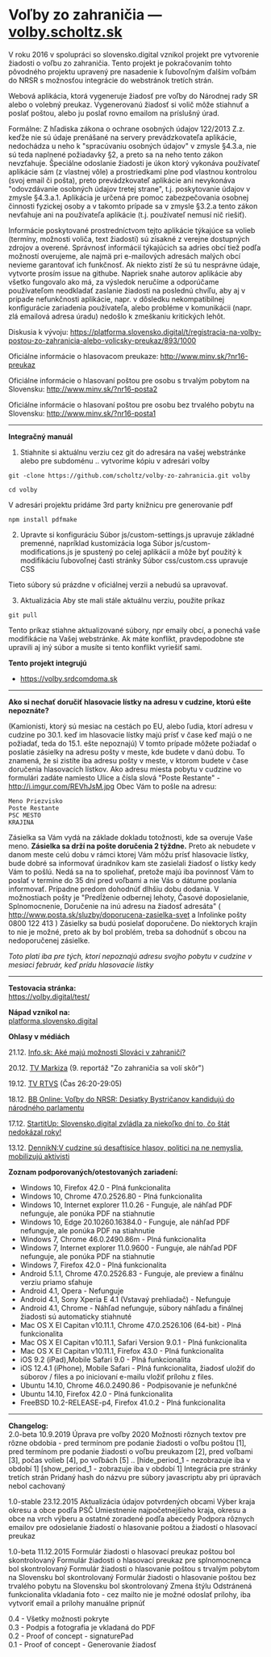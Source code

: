 Voľby zo zahraničia — [volby.scholtz.sk](https://volby.scholtz.sk/)
============================

V roku 2016 v spolupráci so slovensko.digital vznikol projekt pre vytvorenie žiadosti o voľbu zo zahraničia. Tento projekt je pokračovaním tohto pôvodného projektu upravený pre nasadenie k ľubovoľným ďalším voľbám do NRSR s možnosťou integrácie do webstránok tretích strán.

Webová aplikácia, ktorá vygeneruje žiadosť pre voľby do Národnej rady SR
alebo o volebný preukaz. Vygenerovanú žiadosť si volič môže stiahnuť a poslať poštou,
alebo ju poslať rovno emailom na príslušný úrad.


Formálne: Z hľadiska zákona o ochrane osobných údajov 122/2013 Z.z. keďže nie sú údaje prenášané na servery prevádzkovateľa aplikácie, nedochádza u neho k "spracúvaniu osobných údajov" v zmysle §4.3.a, nie sú teda naplnené požiadavky §2, a preto sa na neho tento zákon nevzťahuje. Špeciálne odoslanie žiadosti je úkon ktorý vykonáva používateľ aplikácie sám (z vlastnej vôle) a prostriedkami plne pod vlastnou kontrolou (svoj email či pošta), preto prevádzkovateľ aplikácie ani nevykonáva "odovzdávanie osobných údajov tretej strane", t.j. poskytovanie údajov v zmysle §4.3.a.1. Aplikácia je určená pre pomoc zabezpečovania osobnej činnosti fyzickej osoby a v takomto prípade sa v zmysle §3.2.a tento zákon nevťahuje ani na používateľa aplikácie (t.j. používateľ nemusí nič riešiť).

Informácie poskytované prostredníctvom tejto aplikácie týkajúce sa volieb (termíny, možnosti voliča, text žiadosti) sú zísakné z verejne dostupných zdrojov a overené. Správnosť informácií týkajúcich sa adries obcí tiež podľa možností overujeme, ale najmä pri e-mailových adresách malých obcí nevieme garantovať ich funkčnosť. Ak niekto zistí že sú tu nesprávne údaje, vytvorte prosím issue na githube. Napriek snahe autorov aplikácie aby všetko fungovalo ako má, za výsledok neručíme a odporúčame používateľom neodkladať zaslanie žiadosti na poslednú chvíľu, aby aj v prípade nefunkčnosti aplikácie, napr. v dôsledku nekompatibilnej konfigurácie zariadenia používateľa, alebo probléme v komunikácii (napr. zlá emailová adresa úradu) nedošlo k zmeškaniu kritických lehôt.

Diskusia k vývoju: https://platforma.slovensko.digital/t/registracia-na-volby-postou-zo-zahranicia-alebo-volicsky-preukaz/893/1000

Oficiálne informácie o hlasovacom preukaze: http://www.minv.sk/?nr16-preukaz 

Oficiálne informácie o hlasovaní poštou pre osobu s trvalým pobytom na Slovensku: http://www.minv.sk/?nr16-posta2

Oficiálne informácie o hlasovaní poštou pre osobu bez trvalého pobytu na Slovensku: http://www.minv.sk/?nr16-posta1

---
**Integračný manuál**

1. Stiahnite si aktuálnu verziu cez git do adresára na vašej webstránke alebo pre subdoménu .. vytvoríme kópiu v adresári volby
```
git -clone https://github.com/scholtz/volby-zo-zahranicia.git volby
```
```
cd volby
```
V adresári projektu pridáme 3rd party knižnicu pre generovanie pdf
```
npm install pdfmake
```

2. Upravte si konfiguráciu
Súbor js/custom-settings.js upravuje základné premenné, napríklad kustomizácia loga
Súbor js/custom-modifications.js je spustený po celej aplikácii a môže byť použitý k modifikáciu ľubovoľnej časti stránky
Súbor css/custom.css upravuje CSS

Tieto súbory sú prázdne v oficiálnej verzii a nebudú sa upravovať.

3. Aktualizácia
Aby ste mali stále aktuálnu verziu, použite príkaz 
```
git pull
```
Tento príkaz stiahne aktualizované súbory, npr emaily obcí, a ponechá vaše modifikácie na Vašej webstránke. Ak máte konflikt, pravdepodobne ste upravili aj iný súbor a musíte si tento konflikt vyriešiť sami.

**Tento projekt integrujú**

* https://volby.srdcomdoma.sk

---
**Ako si nechať doručiť hlasovacie lístky na adresu v cudzine, ktorú ešte nepoznáte?**

(Kamionisti, ktorý sú mesiac na cestách po EU, alebo ľudia, ktorí adresu v cudzine po 30.1. keď im hlasovacie lístky majú prísť v čase keď majú o ne požiadať, teda do 15.1. ešte nepoznajú)
V tomto prípade môžete požiadať o poslatie zásielky na adresu pošty v meste, kde budete v danú dobu. To znamená, že si zistíte iba adresu pošty v meste, v ktorom budete v čase doručenia hlasovacích lístkov. Ako adresu miesta pobytu v cudzine vo formulári zadáte namiesto Ulice a čísla slová "Poste Restante" - http://i.imgur.com/REVhJsM.jpg Obec Vám to pošle na adresu:
```
Meno Priezvisko
Poste Restante
PSC MESTO
KRAJINA
```
Zásielka sa Vám vydá na základe dokladu totožnosti, kde sa overuje Vaše meno.
**Zásielka sa drží na pošte doručenia 2 týždne.** Preto ak nebudete v danom meste celú dobu v rámci ktorej Vám môžu prísť hlasovacie lístky, bude dobré sa informovať úradníkov kam ste zasielali žiadosť o lístky kedy Vám to pošlú. Nedá sa na to spoliehať, pretože majú iba povinnosť Vám to poslať v termíne do 35 dní pred voľbami a nie Vás o dátume poslania informovať. Prípadne predom dohodnúť dlhšiu dobu dodania. V možnostiach pošty je "Predĺženie odbernej lehoty, Časové doposielanie, Splnomocnenie, Doručenie na inú adresu na žiadosť adresáta" ( http://www.posta.sk/sluzby/doporucena-zasielka-svet a Infolinke pošty 0800 122 413 )
Zásielky sa budú posielať doporučene. Do niektorych krajín to nie je možné, preto ak by bol problém, treba sa dohodnúť s obcou na nedoporučenej zásielke.

*Toto platí iba pre tých, ktorí nepoznajú adresu svojho pobytu v cudzine v mesiaci február, keď prídu hlasovacie lístky*

---
**Testovacia stránka:**  
https://volby.digital/test/

**Nápad vznikol na:**  
[platforma.slovensko.digital](https://platforma.slovensko.digital/)

**Ohlasy v médiách**

21.12. [Info.sk: Aké majú možnosti Slováci v zahraničí?](http://www.info.sk/sprava/81039/volby-2016-ake-maju-moznosti-slovaci-v-zahranici/) 

20.12. [TV Markiza](http://videoarchiv.markiza.sk/video/televizne-noviny/televizne-noviny/39681_televizne-noviny) (9. reportáž "Zo zahraničia sa volí skôr") 

19.12. [TV RTVS](http://www.rtvs.sk/televizia/archiv/7600/82947) (Čas 26:20-29:05)

18.12. [BB Online: Voľby do NRSR: Desiatky Bystričanov kandidujú do národného parlamentu](http://bbonline.sk/volby-do-nrsr-desiatky-bystricanov-kandiduju-do-narodneho-parlamentu/)

17.12. [StartitUp: Slovensko.digital zvládla za niekoľko dní to, čo štát nedokázal roky!](http://www.startitup.sk/slovakia-digital-zvladla-za-niekolko-dni-to-co-stat-nedokazal-roky/)

13.12. [DennikN:V cudzine sú desaťtisíce hlasov, politici na ne nemyslia, mobilizujú aktivisti](https://dennikn.sk/319788/slovakov-zo-zahranicia-urnam-nemobilizuje-stat-aktivisti/)


**Zoznam podporovaných/otestovaných zariadení:**  

* Windows 10, Firefox 42.0 - Plná funkcionalita
* Windows 10, Chrome 47.0.2526.80 - Plná funkcionalita
* Windows 10, Internet explorer 11.0.26 - Funguje, ale náhľad PDF nefunguje, ale ponúka PDF na stiahnutie
* Windows 10, Edge 20.10260.16384.0 - Funguje, ale náhľad PDF nefunguje, ale ponúka PDF na stiahnutie
* Windows 7, Chrome 46.0.2490.86m - Plná funkcionalita
* Windows 7, Internet explorer 11.0.9600 - Funguje, ale náhľad PDF nefunguje, ale ponúka PDF na stiahnutie
* Windows 7, Firefox 42.0 - Plná funkcionalita
* Android 5.1.1, Chrome 47.0.2526.83 - Funguje, ale preview a finálnu verziu priamo sťahuje
* Android 4.1, Opera - Nefunguje
* Android 4.1, Sony Xperia E 4.1 (Vstavaý prehliadač) - Nefunguje
* Android 4.1, Chrome - Náhľad nefunguje, súbory náhľadu a finálnej žiadosti sú automaticky stiahnuté
* Mac OS X El Capitan v10.11.1, Chrome 47.0.2526.106 (64-bit) - Plná funkcionalita
* Mac OS X El Capitan v10.11.1, Safari Version 9.0.1 - Plná funkcionalita
* Mac OS X El Capitan v10.11.1, Firefox 43.0 - Plná funkcionalita
* iOS 9.2 (iPad),Mobile Safari 9.0 - Plná funkcionalita
* iOS 12.4.1 (iPhone), Mobile Safari - Plná funkcionalita, žiadosť uložiť do súborov / files a po iniciovaní e-mailu vložiť prílohu z files.
* Ubuntu 14.10, Chrome 46.0.2490.86 - Podpisovanie je nefunkčné
* Ubuntu 14.10, Firefox 42.0 - Plná funkcionalita
* FreeBSD 10.2-RELEASE-p4, Firefox 41.0.2 - Plná funkcionalita

---

**Changelog:**  
  2.0-beta 10.9.2019 
    Úprava pre voľby 2020
    Možnosti rôznych textov pre rôzne obdobia - pred termínom pre podanie žiadosti o voľbu poštou [1], pred termínom pre podanie žiadosti o voľbu preukazom [2], pred voľbami [3], počas volieb [4], po voľbách [5] .. [hide_period_1 - nezobrazuje iba v období 1] [show_period_1 - zobrazuje iba v období 1]
    Integrácia pre stránky tretích strán
    Pridaný hash do názvu pre súbory javascriptu aby pri úpravách nebol cachovaný
    
  1.0-stable 23.12.2015 
	Aktualizácia údajov potvrdených obcami
	Výber kraja okresu a obce podľa PSČ
	Umiestnenie najpočetnejšieho kraja, okresu a obce na vrch výberu a ostatné zoradené podľa abecedy
	Podpora rôznych emailov pre odosielanie žiadostí o hlasovanie poštou a žiadostí o hlasovací preukaz
		
  1.0-beta 11.12.2015 
	Formulár žiadosti o hlasovací preukaz poštou bol skontrolovaný
	Formulár žiadosti o hlasovací preukaz pre splnomocnenca bol skontrolovaný
	Formulár žiadosti o hlasovanie poštou s trvalým pobytom na Slovensku bol skontrolovaný
	Formulár žiadosti o hlasovanie poštou bez trvalého pobytu na Slovensku bol skontrolovaný
	Zmena štýlu
	Odstránená funkcionalita vkladania foto - cez mailto nie je možné odoslať prílohy, iba vytvoriť email a prílohy manuálne pripnúť
	
  0.4 - Všetky možnosti pokryte  
  0.3 - Podpis a fotografia je vkladaná do PDF  
  0.2 - Proof of concept - signaturePad  
  0.1 - Proof of concept - Generovanie žiadosť
